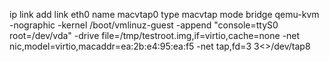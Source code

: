  ip link add link eth0 name macvtap0 type macvtap mode bridge
  qemu-kvm -nographic -kernel /boot/vmlinuz-guest     -append "console=ttyS0 root=/dev/vda"     -drive file=/tmp/testroot.img,if=virtio,cache=none     -net nic,model=virtio,macaddr=ea:2b:e4:95:ea:f5     -net tap,fd=3 3<>/dev/tap8

